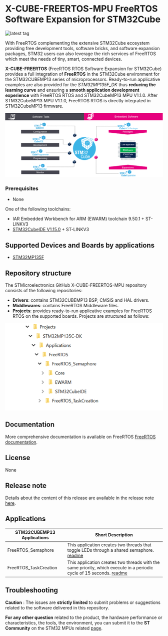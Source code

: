 ﻿# X-CUBE-FREERTOS-MPU FreeRTOS Software Expansion for STM32Cube

![latest tag](https://img.shields.io/github/v/tag/STMicroelectronics/x-cube-freertos.svg?color=brightgreen)

With FreeRTOS complementing the extensive STM32Cube ecosystem providing free development tools, software bricks, and software expansion packages, STM32 users can also leverage the rich services of FreeRTOS which meet the needs of tiny, smart, connected devices.

**X-CUBE-FREERTOS** (FreeRTOS RTOS Software Expansion for STM32Cube) provides a full integration of **FreeRTOS** in the STM32Cube environment for the STM32CUBEMP13 series of microprocessors. Ready-to-run applicative examples are also provided for the *STM32MP135F_DK* thus **reducing the learning curve** and ensuring a **smooth application development experience** with FreeRTOS RTOS and STM32CubeMP13 MPU V1.1.0. After STM32CubeMP13 MPU V1.1.0, FreeRTOS RTOS is directly integrated in STM32CubeMP13 firmware.

![](_htmresc/OverviewFreeRTOS_in_STM32Cube.png)

### Prerequisites
- None

One of the following toolchains:

- IAR Embedded Workbench for ARM (EWARM) toolchain 9.50.1 + ST-LINKV3
- [STM32CubeIDE V1.15.0](https://www.st.com/en/development-tools/stm32cubeide.html)  + ST-LINKV3

## Supported Devices and Boards by applications
- [STM32MP135F](https://www.st.com/en/evaluation-tools/stm32mp135f-dk.html)

## Repository structure
The STMicroelectronics GitHub X-CUBE-FREERTOS-MPU repository consists of the following repositories:
- **Drivers**: contains STM32CUBEMP13 BSP, CMSIS and HAL drivers.
- **Middlewares**: contains FreeRTOS Middleware files.
- **Projects**: provides ready-to-run applicative examples for FreeRTOS RTOS on the supported boards. Projects are structured as follows:

![](_htmresc/FreeRTOS_Project_Structure.png)

## Documentation
More comprehensive documentation is available on FreeRTOS [FreeRTOS documentation](https://freertos.org/Documentation/RTOS_book.html).

## License
 None

## Release note

Details about the content of this release are available in the release note [here](https://htmlpreview.github.io/?https://github.com/STMicroelectronics/x-cube-freertos-mpu/blob/main/Release_Notes.html).

## Applications

| STM32CUBEMP13 Applications                                |       Short Description      |
|---------------------------------------------------- |----------------------------------------------------------------|
| FreeRTOS_Semaphore                                  | This application creates two threads that toggle LEDs through a shared semaphore. [readme](./Projects/STM32MP135C-DK/Applications/FreeRTOS/FreeRTOS_Semaphore/README.md) |
| FreeRTOS_TaskCreation                               | This application creates two threads with the same priority, which execute in a periodic cycle of 15 seconds. [readme](./Projects/STM32MP135C-DK/Applications/FreeRTOS/FreeRTOS_TaskCreation/README.md) |


## Troubleshooting
**Caution**  : The issues are  **strictly limited**  to submit problems or suggestions related to the software delivered in this repository.

**For any other question**  related to the product, the hardware performance or characteristics, the tools, the environment, you can submit it to the  **ST Community**  on the STM32 MPUs related  [page](https://community.st.com/t5/stm32-mpus-products/bd-p/stm32-mpu-products-forum).

